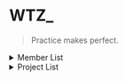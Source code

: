 # WTZ_

> Practice makes perfect.

<details>
 <summary> Member List </summary>

1. [Richard](https://github.com/Richswmz)
2. [CharmingZh](https://github.com/CharmingZh)
3. [SeekDay](https://github.com/seekday)

</details>

<details>
 <summary> Project List </summary>

- [x] Hello World Conference
- [ ] Tiny STL【Later】
- [ ] Net-based Storage System【Doing】

</details>

